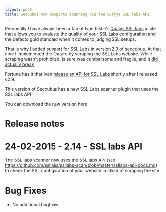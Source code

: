 ```yaml
---
layout: post
title: Seccubus now supports scanning via the Qualys SSL labs API
---
```


Personally I have always been a fan of Ivan Ristić's [Qualys SSL labs](https://www.ssllabs.com) a site that allows you to evaluate the quality of your SSL Labs configuraiton and the defacto gold standard when it comes to judging SSL setups.

That is why I added [support for SSL Labs in version 2.9 of seccubus](/2014/08/18/seccubus-v29-now-with-qualys-ssllabs-support/). At that time I implemented the feature by scraping the SSL Labs website.
While scraping wasn't prohibited, is sure was cumbersome and fragile, and it [did actually break](/2015/01/24/Ooops-SSLlabs-scanner-broken/)

Fortune has it that Ivan [release an API for SSL Labs](https://github.com/seccubus/ssllabs-scan/blob/master/ssllabs-api-docs.md) shortly after I released v2.9.

This version of Seccubus has a new SSL Labs scanner plugin that uses the SSL labs API

You can download the new version [here](https://github.com/schubergphilis/Seccubus_v2/releases)

Release notes
=============

24-02-2015 - 2.14 - SSL labs API
================================
The SSL labs scanner now uses the SSL labs API (see https://github.com/ssllabs/ssllabs-scan/blob/master/ssllabs-api-docs.md) to check the SSL configuration of your website in stead of scraping the site.

Bug Fixes
=========
* No additional bugfixes
